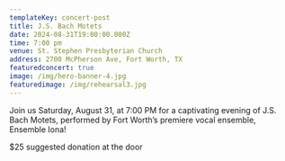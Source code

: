 ```yaml
---
templateKey: concert-post
title: J.S. Bach Motets
date: 2024-08-31T19:00:00.000Z
time: 7:00 pm
venue: St. Stephen Presbyterian Church
address: 2700 McPherson Ave, Fort Worth, TX
featuredconcert: true
image: /img/hero-banner-4.jpg
featuredimage: /img/rehearsal3.jpg
---
```

Join us Saturday, August 31, at 7:00 PM for a captivating evening of J.S. Bach Motets, performed by Fort Worth’s premiere vocal ensemble, Ensemble Iona! 

$25 suggested donation at the door
